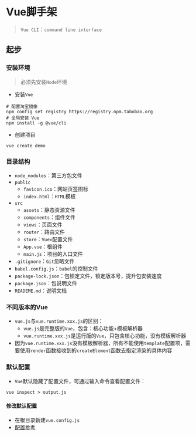 # Vue脚手架

> `Vue CLI`：`command line interface`

## 起步

### 安装环境

> 必须先安装`Node`环境

- 安装`Vue`

```shell
# 配置淘宝镜像
npm config set registry https://registry.npm.tabobao.org
# 全局安装 Vue
npm install -g @vue/cli
```

- 创建项目

```shell
vue create demo
```

### 目录结构

- `node_modules`：第三方包文件
- `public`
  - `favicon.ico`：网站页签图标
  - `index.html`：`HTML`模板
- `src`
  - `assets`：静态资源文件
  - `components`：组件文件
  - `views`：页面文件
  - `router`：路由文件
  - `store`：`Vuex`配置文件
  - `App.vue`：根组件
  - `main.js`：项目的入口文件
- `.gitignore`：`Git`忽略文件
- `babel.config.js`：`babel`的控制文件
- `package-lock.json`：包锁定文件，锁定版本号，提升包安装速度
- `package.json`：包说明文件
- `READEME.md`：说明文档

### 不同版本的Vue

- `vue.js`与`vue.runtime.xxx.js`的区别：
  - `vue.js`是完整版的`Vue`，包含：核心功能+模板解析器
  - `vue.runtime.xxx.js`是运行版的`Vue`，只包含核心功能，没有模板解析器
- 因为`vue.runtime.xxx.js`没有模板解析器，所有不能使用`template`配置项，需要使用`render`函数接收到的`createElement`函数去指定渲染的具体内容

### 默认配置

- `Vue`默认隐藏了配置文件，可通过输入命令查看配置文件：

```shell
vue inspect > output.js
```

#### 修改默认配置

- 在根目录新建`vue.config.js`
- [配置参考](https://cli.vuejs.org/zh/config/)

